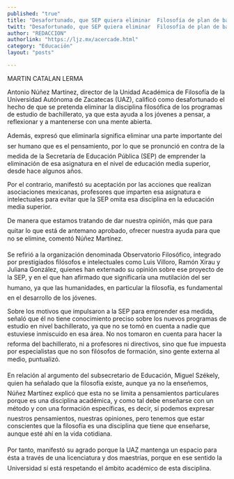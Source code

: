 ```yaml
---
published: "true"
title: "Desafortunado, que SEP quiera eliminar  Filosofía de plan de bachillerato: Núñez"
twitt: "Desafortunado, que SEP quiera eliminar  Filosofía de plan de bachillerato: Núñez"
author: "REDACCION"
authorlink: "https://ljz.mx/acercade.html"
category: "Educación"
layout: "posts"

---
```



  MARTIN CATALAN LERMA



  Antonio Núñez Martínez, director de la Unidad Académica de Filosofía de la Universidad Autónoma de Zacatecas (UAZ), calificó como desafortunado el hecho de que se pretenda eliminar la disciplina filosófica de los programas de estudio de bachillerato, ya que esta ayuda a los jóvenes a pensar, a reflexionar y a mantenerse con una mente abierta.



  Además, expresó que eliminarla significa eliminar una parte importante del ser humano que es el pensamiento, por lo que se pronunció en contra de la medida de la Secretaría de Educación Pública (SEP) de emprender la eliminación de esa asignatura en el nivel de educación media superior, desde hace algunos años.



  Por el contrario, manifestó su aceptación por las acciones que realizan asociaciones mexicanas, profesores que imparten esa asignatura e intelectuales para evitar que la SEP omita esa disciplina en la educación media superior.



  De manera que estamos tratando de dar nuestra opinión, más que para quitar lo que está de antemano aprobado, ofrecer nuestra ayuda para que no se elimine, comentó Núñez Martínez.



  Se refirió a la organización denominada Observatorio Filosófico, integrado por prestigiados filósofos e intelectuales como Luis Villoro, Ramón Xirau y Juliana González, quienes han externado su opinión sobre ese proyecto de la SEP, y en el que han afirmado que significaría una mutilación del ser humano, ya que las humanidades, en particular la filosofía, es fundamental en el desarrollo de los jóvenes.



  Sobre los motivos que impulsaron a la SEP para emprender esa medida, señaló que él no tiene conocimiento preciso sobre los nuevos programas de estudio en nivel bachillerato, ya que no se tomó en cuenta a nadie que estuviese inmiscuido en esa área. No nos tomaron en cuenta para hacer la reforma del bachillerato, ni a profesores ni directivos, sino que fue impuesta por especialistas que no son filósofos de formación, sino gente externa al medio, puntualizó.



  En relación al argumento del subsecretario de Educación, Miguel Székely, quien ha señalado que la filosofía existe, aunque ya no la enseñemos, Núñez Martínez explicó que esta no se limita a pensamientos particulares porque es una disciplina académica, y como tal debe enseñarse con un método y con una formación específicas, es decir, sí podemos expresar nuestros pensamientos, nuestras opiniones, pero tenemos que estar conscientes que la filosofía es una disciplina que tiene que enseñarse, aunque esté ahí en la vida cotidiana.



  Por tanto, manifestó su agrado porque la UAZ mantenga un espacio para ésta a través de una licenciatura y dos maestrías, porque en ese sentido la Universidad sí está respetando el ámbito académico de esta disciplina.

